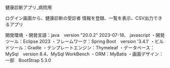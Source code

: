 健康診断アプリ_病院用

ログイン画面から、健康診断の受診者
情報を登録、一覧を表示、CSV出力できるアプリ

開発環境
・開発言語：java　version "20.0.2" 2023-07-18、 javascript
・開発ツール：Eclipse 2023
・フレームワーク：Spring Boot　version '3.4.1'
・ビルドツール：Gradle
・テンプレートエンジン：Thymeleaf
・データベース：MySql　version 8.4、MySql WorkBench
・ORM：MyBatis
・画面デザイン：一部　BootStrap 5.3.0
